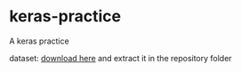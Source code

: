 # keras-practice
A keras practice

dataset: [download here](https://www.microsoft.com/en-us/download/details.aspx?id=54765) and extract it in the repository folder


